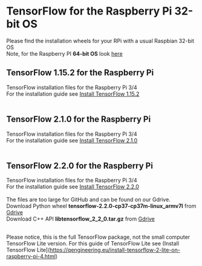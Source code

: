 # TensorFlow for the Raspberry Pi 32-bit OS
Please find the installation wheels for your RPi with a usual Raspbian 32-bit OS <br/>
Note, for the Raspberry PI **64-bit OS** look [here](https://github.com/Qengineering/TensorFlow-Raspberry-Pi_64-bit)<br/>
## TensorFlow 1.15.2 for the Raspberry Pi
TensorFlow installation files for the Raspberry Pi 3/4 <br/>
For the installation guide see [Install TensorFlow 1.15.2](https://qengineering.eu/install-tensorflow-1.15.2-on-raspberry-pi-4.html) <br/><br/>
## TensorFlow 2.1.0 for the Raspberry Pi
TensorFlow installation files for the Raspberry Pi 3/4 <br/>
For the installation guide see [Install TensorFlow 2.1.0](https://qengineering.eu/install-tensorflow-2.1.0-on-raspberry-pi-4.html) <br/> <br/>
## TensorFlow 2.2.0 for the Raspberry Pi
TensorFlow installation files for the Raspberry Pi 3/4 <br/>
For the installation guide see [Install TensorFlow 2.2.0](https://qengineering.eu/install-tensorflow-2.2.0-on-raspberry-pi-4.html) <br/><br/>
The files are too large for GitHub and can be found on our Gdrive.<br/>
Download Python wheel **tensorflow-2.2.0-cp37-cp37m-linux_armv7l** from [Gdrive](https://drive.google.com/file/d/11mujzVaFqa7R1_lB7q0kVPW22Ol51MPg/view?usp=sharing) <br/>
Download C++ API **libtensorflow_2_2_0.tar.gz** from [Gdrive](https://drive.google.com/open?id=143abOB3eyMvCq6nj6M7co4-v9VLR5SW0) <br/><br/>

Please notice, this is the full TensorFlow package, not the small computer TensorFlow Lite version.
For this guide of TensorFlow Lite see (Install TensorFlow Lite](https://qengineering.eu/install-tensorflow-2-lite-on-raspberry-pi-4.html)
